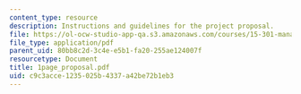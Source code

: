 ```yaml
---
content_type: resource
description: Instructions and guidelines for the project proposal.
file: https://ol-ocw-studio-app-qa.s3.amazonaws.com/courses/15-301-managerial-psychology-laboratory-fall-2004/c9c3acce1235025b4337a42be72b1eb3_1page_proposal.pdf
file_type: application/pdf
parent_uid: 80bb8c2d-3c4e-e5b1-fa20-255ae124007f
resourcetype: Document
title: 1page_proposal.pdf
uid: c9c3acce-1235-025b-4337-a42be72b1eb3
---
```

